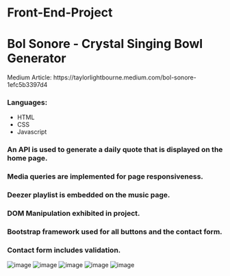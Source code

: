 # Front-End-Project

<h1>Bol Sonore - Crystal Singing Bowl Generator</h1>

<p>Medium Article: https://taylorlightbourne.medium.com/bol-sonore-1efc5b3397d4</p>

<h3>Languages: </h3>
<ul>
  <li>HTML</li>
  <li>CSS</li>
  <li>Javascript</li>
 </ul>
 
<h3> An API is used to generate a daily quote that is displayed on the home page.</p>
<h3> Media queries are implemented for page responsiveness. </h3>
<h3> Deezer playlist is embedded on the music page.</h3> 
<h3> DOM Manipulation exhibited in project.</h3>
<h3>Bootstrap framework used for all buttons and the contact form.</h3>
<h3>Contact form includes validation.</h3>

![image](https://user-images.githubusercontent.com/79942688/114937399-beed8c80-9e0b-11eb-9ee6-8fdc6dfc0ca5.png)
![image](https://user-images.githubusercontent.com/79942688/114937442-cdd43f00-9e0b-11eb-8c42-dc38690b8dc1.png)
![image](https://user-images.githubusercontent.com/79942688/115037547-93ff4900-9e9c-11eb-91db-5e76ef208a95.png)
![image](https://user-images.githubusercontent.com/79942688/114937536-e93f4a00-9e0b-11eb-951e-0fd959726035.png)
![image](https://user-images.githubusercontent.com/79942688/114937566-f3614880-9e0b-11eb-9299-b81170769830.png)
